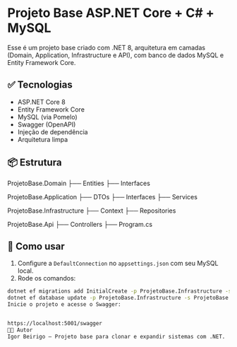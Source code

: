 # Projeto Base ASP.NET Core + C# + MySQL

Esse é um projeto base criado com .NET 8, arquitetura em camadas (Domain, Application, Infrastructure e API), com banco de dados MySQL e Entity Framework Core.

## ✅ Tecnologias

- ASP.NET Core 8
- Entity Framework Core
- MySQL (via Pomelo)
- Swagger (OpenAPI)
- Injeção de dependência
- Arquitetura limpa

## 📦 Estrutura

ProjetoBase.Domain
├── Entities
├── Interfaces

ProjetoBase.Application
├── DTOs
├── Interfaces
├── Services

ProjetoBase.Infrastructure
├── Context
├── Repositories

ProjetoBase.Api
├── Controllers
├── Program.cs



## 🚀 Como usar

1. Configure a `DefaultConnection` no `appsettings.json` com seu MySQL local.
2. Rode os comandos:

```bash
dotnet ef migrations add InitialCreate -p ProjetoBase.Infrastructure -s ProjetoBase.Api
dotnet ef database update -p ProjetoBase.Infrastructure -s ProjetoBase.Api
Inicie o projeto e acesse o Swagger:


https://localhost:5001/swagger
👨‍💻 Autor
Igor Beirigo — Projeto base para clonar e expandir sistemas com .NET.
